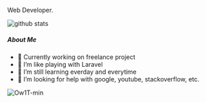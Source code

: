 Web Developer.

![github stats](https://github-readme-stats.vercel.app/api?username=AlghanyJagad&show_icons=true&bg_color=314e52&title_color=fff&icon_color=fff&text_color=f9f871&show_owner=false)

##### About Me

- 🔭 Currently working on freelance project
- 🌱 I’m like playing with Laravel
- 👯 I’m still learning everday and everytime
- 🤔 I’m looking for help with google, youtube, stackoverflow, etc.

![Ow1T-min](https://media.giphy.com/media/ZVik7pBtu9dNS/giphy.gif)



